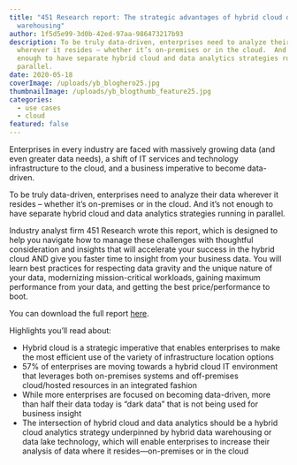 ```yaml
---
title: "451 Research report: The strategic advantages of hybrid cloud data
  warehousing"
author: 1f5d5e99-3d0b-42ed-97aa-986473217b93
description: To be truly data-driven, enterprises need to analyze their data
  wherever it resides – whether it’s on-premises or in the cloud.  And it’s not
  enough to have separate hybrid cloud and data analytics strategies running in
  parallel.
date: 2020-05-18
coverImage: /uploads/yb_bloghero25.jpg
thumbnailImage: /uploads/yb_blogthumb_feature25.jpg
categories:
  - use cases
  - cloud
featured: false
---
```

Enterprises in every industry are faced with massively growing data (and even greater data needs), a shift of IT services and technology infrastructure to the cloud, and a business imperative to become data-driven.  

To be truly data-driven, enterprises need to analyze their data wherever it resides – whether it’s on-premises or in the cloud.  And it’s not enough to have separate hybrid cloud and data analytics strategies running in parallel.  

Industry analyst firm 451 Research wrote this report, which is designed to help you navigate how to manage these challenges with thoughtful consideration and insights that will accelerate your success in the hybrid cloud AND give you faster time to insight from your business data. You will learn best practices for respecting data gravity and the unique nature of your data, modernizing mission-critical workloads, gaining maximum performance from your data, and getting the best price/performance to boot.  

You can download the full report [here](/go/strategic-advantages-of-hybrid-cloud-data-warehousing-451-research/). 

Highlights you’ll read about:  

* Hybrid cloud is a strategic imperative that enables enterprises to make the most efficient use of the variety of infrastructure location options 
* 57% of enterprises are moving towards a hybrid cloud IT environment that leverages both on-premises systems and off-premises cloud/hosted resources in an integrated fashion
* While more enterprises are focused on becoming data-driven, more than half their data today is “dark data” that is not being used for business insight
* The intersection of hybrid cloud and data analytics should be a hybrid cloud analytics strategy underpinned by hybrid data warehousing or data lake technology, which will enable enterprises to increase their analysis of data where it resides—on-premises or in the cloud
